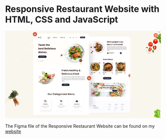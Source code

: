 # Responsive Restaurant Website with HTML, CSS and JavaScript

![Responsive Restaurant Website with HTML, CSS and JavaScript](https://raw.githubusercontent.com/wpcodevo/LC23-restaurant-website/setup/Restuarant%20responsive%20website.jpg "Responsive Restaurant Website with HTML, CSS and JavaScript")

The Figma file of the Responsive Restaurant Website can be found on my [website](https://www.ziddah.com)
